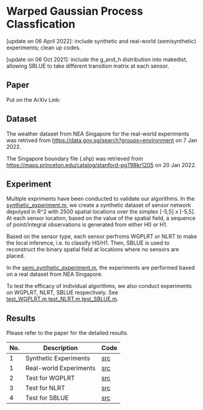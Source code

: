 # Warped Gaussian Process Classfication
[update on 06 April 2022]: include synthetic and real-world (semisynthetic) experiments; clean up codes.

[update on 06 Oct 2021]: include the g_and_h distribution into makedist, allowing SBLUE to take different transition matrix at each sensor.

## Paper
Put on the ArXiv Link:


## Dataset 
The weather dataset from NEA Singapore for the real-world experiments was retrived from https://data.gov.sg/search?groups=environment on 7 Jan 2022.

The Singapore boundary file (.shp) was retrieved from https://maps.princeton.edu/catalog/stanford-pg798kr1205 on 20 Jan 2022.


## Experiment
Multiple expriments have been conducted to validate our algorithms. In the [synthetic_experiment.m][e01], we create a synthetic dataset of sensor network depolyed in R^2 with 2500 spatial locations over the simplex [-5,5] x [-5,5]. At each sensor location, based on the value of the spatial field, a sequence of point/integral observations is generated from either H0 or H1. 

Based on the sensor type, each sensor perfroms WGPLRT or NLRT to make the local inference, i.e. to classify H0/H1. Then, SBLUE is used to reconstruct the binary spatial field at locations where no sensors are placed.

In the [semi_synthetic_experiment.m][e02], the experiments are performed based on a real dataset from NEA Singapore.

To test the efficacy of individual algorithms, we also conduct experiments on WGPLRT, NLRT, SBLUE respectively. See [test_WGPLRT.m][e02],[test_NLRT.m][e03],[test_SBLUE.m][e04]. 

## Results
Please refer to the paper for the detailed results.

| No. | Description                                     | Code       |
| --- | ----------------------------------------------- | ---------- | 
| 1   | Synthetic Experiments                           | [src][e01] |
| 1   | Real-world Experiments                          | [src][e02] | 
| 2   | Test for WGPLRT                                 | [src][e03] | 
| 3   | Test for NLRT                                   | [src][e04] | 
| 4   | Test for SBLUE                                  | [src][e05] | 
 

[e01]: Experiment/SyntheticExperiment/synthetic_experiment.m
[e02]: Experiment/SemiSyntheticExperiment/semi_synthetic_experiment.m
[e03]: Experiment/test_WGPLRT.m
[e04]: Experiment/test_NLRT.m
[e05]: Experiment/test_SBLUE.m

